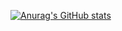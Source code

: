 [![Anurag's GitHub stats](https://github-readme-stats.vercel.app/api?username=tksmly)](https://github.com/anuraghazra/github-readme-stats)
